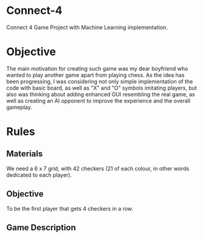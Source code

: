 # Connect-4
Connect 4 Game Project with Machine Learning implementation.

# Objective 
The main motivation for creating such game was my dear boyfriend who wanted to play another game apart from playing chess. As the idea has been progressing, I was considering not only simple implementation of the code with basic board, as well as "X" and "O" symbols imitating players, but also was thinking about adding enhanced GUI resembling the real game, as well as creating an AI opponent to improve the experience and the overall gameplay. 

# Rules 

## Materials
We need a 6 x 7 grid, with 42 checkers (21 of each colour, in other words dedicated to each player).
## Objective
To be the first player that gets 4 checkers in a row.

## Game Description
